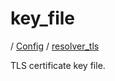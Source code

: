 # key_file

/ [Config](../../README.md) / [resolver_tls](../README.md) 

TLS certificate key file.

